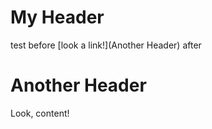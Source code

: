My Header
=========

test before [look a link!](Another Header) after

Another Header
==============

Look, content!
